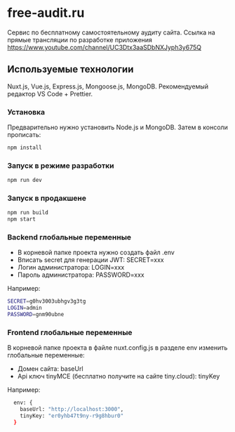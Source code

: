 # free-audit.ru

Сервис по бесплатному самостоятельному аудиту сайта.
Ссылка на прямые трансляции по разработке приложения https://www.youtube.com/channel/UC3Dtx3aaSDbNXJyph3y675Q

## Используемые технологии

Nuxt.js, Vue.js, Express.js, Mongoose.js, MongoDB. Рекомендуемый редактор VS Code + Prettier.

### Установка

Предварительно нужно установить Node.js и MongoDB. Затем в консоли прописать:

```bash
npm install
```

### Запуск в режиме разработки

```bash
npm run dev
```

### Запуск в продакшене

```bash
npm run build
npm start
```

### Backend глобальные переменные

- В корневой папке проекта нужно создать файл .env
- Вписать secret для генерации JWT: SECRET=xxx
- Логин администратора: LOGIN=xxx
- Пароль администратора: PASSWORD=xxx

Например:

```bash
SECRET=g0hv3003ubhgv3g3tg
LOGIN=admin
PASSWORD=gnm90ubne
```

### Frontend глобальные переменные

В корневой папке проекта в файле nuxt.config.js в разделе env изменить глобальные переменные:

- Домен сайта: baseUrl
- Api ключ tinyMCE (бесплатно получите на сайте tiny.cloud): tinyKey

Например:

```bash
  env: {
    baseUrl: "http://localhost:3000",
    tinyKey: "er0yhb47t9ny-r9g8hbur0"
  }
```
